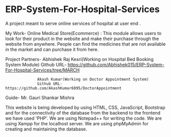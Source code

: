 # ERP-System-For-Hospital-Services

A project meant to serve online services of hospital at user end .

My Work-
Online Medical Store(Ecommerce) : This module allows users to look for their product in the website and make their purchase through the website from anywhere. People can find the medicines that are not available in the market and can purchase it from here.

Project Partners- Abhishek Raj Kesri(Working on Hospital Bed Booking System Module)
                  Github URL- https://github.com/Abhishek015/ERP-System-For-Hospital-Services/tree/MARCH
                  
                  Akash Kumar(Working on Doctor Appointment System)
                  Github URL- https://github.com/AkashKumar6095/DoctorAppointment
                  
Guide- Mr. Gauri Shankar Mishra

This website is being developed by using HTML, CSS, JavaScript, Bootstrap and for the connectivity of the database from the backend to the frontend we have used 'PHP'.
We are using Notepad++ for writing the code.
We are using Xampp for the localhost server.
We are using phpMyAdmin for creating and maintaining the database.

